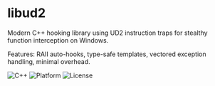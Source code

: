 # libud2

Modern C++ hooking library using UD2 instruction traps for stealthy function interception on Windows.

Features: RAII auto-hooks, type-safe templates, vectored exception handling, minimal overhead.

![C++](https://img.shields.io/badge/C%2B%2B-17-blue)
![Platform](https://img.shields.io/badge/platform-Windows-lightgrey)
![License](https://img.shields.io/badge/license-MIT-green)
